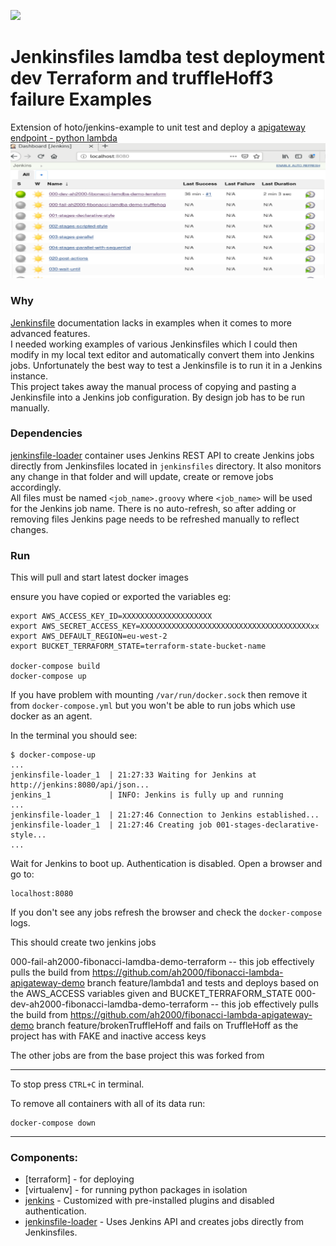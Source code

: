 [![](https://images.microbadger.com/badges/image/hoto/jenkinsfile-examples.svg)](https://microbadger.com/images/hoto/jenkinsfile-examples "Get your own image badge on microbadger.com")
# Jenkinsfiles lamdba test deployment dev Terraform and truffleHoff3 failure Examples

Extension of hoto/jenkins-example to unit test and deploy a [apigateway endpoint - python lambda](https://github.com/ah2000/fibonacci-lambda-apigateway-demo) 
![](./.images/002.png)

### Why

[Jenkinsfile](https://jenkins.io/doc/book/pipeline/jenkinsfile/) documentation lacks in examples when it comes to more advanced features.  
I needed working examples of various Jenkinsfiles which I could then modify in my local text editor and automatically convert them into Jenkins jobs.
Unfortunately the best way to test a Jenkinsfile is to run it in a Jenkins instance.  
This project takes away the manual process of copying and pasting a Jenkinsfile into a Jenkins job configuration.
By design job has to be run manually.

### Dependencies

[jenkinsfile-loader](https://github.com/hoto/jenkinsfile-loader) container uses Jenkins REST API to create Jenkins jobs directly from Jenkinsfiles located in `jenkinsfiles` directory.
It also monitors any change in that folder and will update, create or remove jobs accordingly.  
All files must be named `<job_name>.groovy` where `<job_name>` will be used for the Jenkins job name.
There is no auto-refresh, so after adding or removing files Jenkins page needs to be refreshed manually to reflect changes.

### Run

This will pull and start latest docker images

ensure you have copied or exported the variables eg:
 
    export AWS_ACCESS_KEY_ID=XXXXXXXXXXXXXXXXXXXX
    export AWS_SECRET_ACCESS_KEY=XXXXXXXXXXXXXXXXXXXXXXXXXXXXXXXXXXXXXXxx
    export AWS_DEFAULT_REGION=eu-west-2
    export BUCKET_TERRAFORM_STATE=terraform-state-bucket-name

    docker-compose build
    docker-compose up 
   
If you have problem with mounting `/var/run/docker.sock` then remove it from `docker-compose.yml` but you won't be able to run jobs which use docker as an agent.

In the terminal you should see:

    $ docker-compose-up
    ...
    jenkinsfile-loader_1  | 21:27:33 Waiting for Jenkins at http://jenkins:8080/api/json...
    jenkins_1             | INFO: Jenkins is fully up and running
    ...
    jenkinsfile-loader_1  | 21:27:46 Connection to Jenkins established...
    jenkinsfile-loader_1  | 21:27:46 Creating job 001-stages-declarative-style...
    ...


Wait for Jenkins to boot up. Authentication is disabled. Open a browser and go to:

    localhost:8080
    
If you don't see any jobs refresh the browser and check the `docker-compose` logs.

This should create two jenkins jobs

000-fail-ah2000-fibonacci-lamdba-demo-terraform
 -- this job effectively pulls the build from https://github.com/ah2000/fibonacci-lambda-apigateway-demo branch feature/lambda1 and tests and deploys based on the AWS_ACCESS variables given and BUCKET_TERRAFORM_STATE 
000-dev-ah2000-fibonacci-lamdba-demo-terraform
 -- this job effectively pulls the build from https://github.com/ah2000/fibonacci-lambda-apigateway-demo branch feature/brokenTruffleHoff and fails on TruffleHoff as the project has with FAKE and inactive access keys  

The other jobs are from the base project this was forked from
 
--- 
To stop press `CTRL+C` in terminal.  

To remove all containers with all of its data run:

    docker-compose down

---

        
### Components:
  - [terraform] - for deploying 
  - [virtualenv] - for running python packages in isolation
  - [jenkins](https://hub.docker.com/_/jenkins/ ) - Customized with pre-installed plugins and disabled authentication.
  - [jenkinsfile-loader](https://github.com/hoto/jenkinsfile-loader) - Uses Jenkins API and creates jobs directly from Jenkinsfiles.
  
